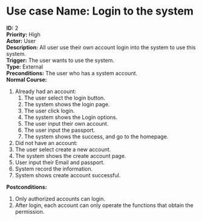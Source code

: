 # Use case Name: Login to the system

**ID:** 2<br>
**Priority:** High<br>
**Actor:** User<br>
**Description:** All user use their own account login into the system to use this system.<br>
**Trigger:** The user wants to use the system.<br>
**Type:** External<br>
**Preconditions:** The user who has a system account.<br>
**Normal Course:**<br>
1. Already had an account:
    1. The user select the login button.
    2. The system shows the login page.
    3. The user click login.
    4. The system shows the Login options.
    5. The user input their own account.
    6. The user input the passport.
    7. The system shows the success, and go to the homepage.
2. Did not have an account:
  1. The user select create a new account.
  2. The system shows the create account page.
  3. User input their Email and passport.
  4. System record the information.
  5. System shows create account successful.

**Postconditions:** <br>
1. Only authorized accounts can login.
2. After login, each account can only operate the functions that obtain the permission.
